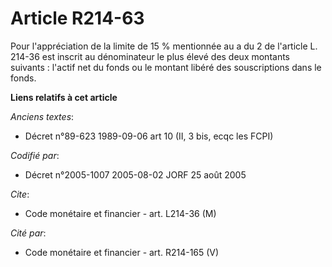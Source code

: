 # Article R214-63

Pour l'appréciation de la limite de 15 % mentionnée au a du 2 de l'article L. 214-36 est inscrit au dénominateur le plus
élevé des deux montants suivants : l'actif net du fonds ou le montant libéré des souscriptions dans le fonds.

**Liens relatifs à cet article**

_Anciens textes_:

  - Décret n°89-623 1989-09-06 art 10 (II, 3 bis, ecqc les FCPI)

_Codifié par_:

  - Décret n°2005-1007 2005-08-02 JORF 25 août 2005

_Cite_:

  - Code monétaire et financier - art. L214-36 (M)

_Cité par_:

  - Code monétaire et financier - art. R214-165 (V)
